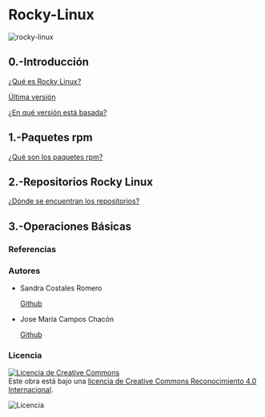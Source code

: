
# Rocky-Linux

![rocky-linux](https://user-images.githubusercontent.com/114906778/213404078-efd03f9e-85d4-4142-8ef0-ed2e22c9e4f1.png)

## 0.-Introducción

[¿Qué es Rocky Linux?](modulo0/punto1.md)

[Última versión](modulo0/punto2.md)

[¿En qué versión está basada?](modulo0/punto3.md)

## 1.-Paquetes rpm

[¿Qué son los paquetes rpm?](modulo1/punto1.md)

## 2.-Repositorios Rocky Linux

[¿Dónde se encuentran los repositorios?](modulo2/punto1.md)

## 3.-Operaciones Básicas

### Referencias

### Autores

- Sandra Costales Romero

  [Github](https://github.com/Scosrom)
  
- Jose María Campos Chacón

  [Github](https://github.com/camposchaconjosemaria)

### Licencia

<a rel="license" href="http://creativecommons.org/licenses/by/4.0/"><img alt="Licencia de Creative Commons" style="border-width:0" src="https://i.creativecommons.org/l/by/4.0/88x31.png" /></a><br />Este obra está bajo una <a rel="license" href="http://creativecommons.org/licenses/by/4.0/">licencia de Creative Commons Reconocimiento 4.0 Internacional</a>.

![Licencia](https://user-images.githubusercontent.com/114906778/213643977-69447a63-c6d6-438b-b340-5fd3479323ac.PNG)

